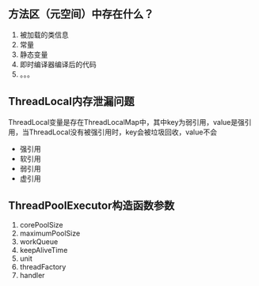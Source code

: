 ## 方法区（元空间）中存在什么？

1. 被加载的类信息
2. 常量
3. 静态变量
4. 即时编译器编译后的代码
5. 。。。

## ThreadLocal内存泄漏问题

ThreadLocal变量是存在ThreadLocalMap中，其中key为弱引用，value是强引用，当ThreadLocal没有被强引用时，key会被垃圾回收，value不会

* 强引用
* 软引用
* 弱引用
* 虚引用

## ThreadPoolExecutor构造函数参数

1. corePoolSize
2. maximumPoolSize
3. workQueue
4. keepAliveTime
5. unit
6. threadFactory
7. handler